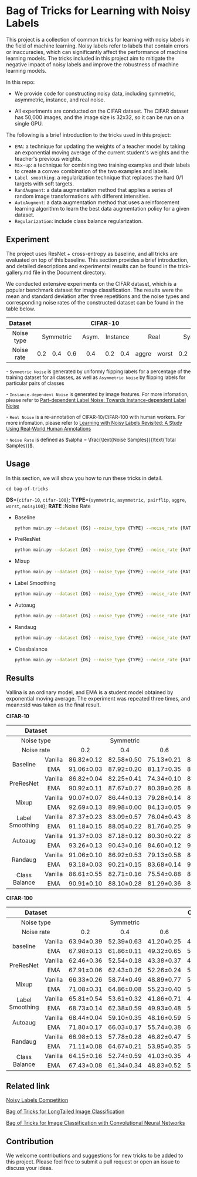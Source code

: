 # Bag of Tricks for Learning with Noisy Labels

This project is a collection of common tricks for learning with noisy labels in the field of machine learning. Noisy labels refer to labels that contain errors or inaccuracies, which can significantly affect the performance of machine learning models. The tricks included in this project aim to mitigate the negative impact of noisy labels and improve the robustness of machine learning models.

In this repo:

- We provide code for constructing noisy data, including symmetric, asymmetric, instance, and real noise.

- All experiments are conducted on the CIFAR dataset. The CIFAR dataset has 50,000 images, and the image size is 32x32, so it can be run on a single GPU.


The following is a brief introduction to the tricks used in this project:

- `EMA`: a technique for updating the weights of a teacher model by taking an exponential moving average of the current student's weights and the teacher's previous weights.
- `Mix-up`: a technique for combining two training examples and their labels to create a convex combination of the two examples and labels.
- `Label smoothing`: a regularization technique that replaces the hard 0/1 targets with soft targets.
- `RandAugment`: a data augmentation method that applies a series of random image transformations with different intensities.
- `AutoAugment`: a data augmentation method that uses a reinforcement learning algorithm to learn the best data augmentation policy for a given dataset.
- `Regularization`: include class balance regularization.


## Experiment

The project uses ResNet + cross-entropy as baseline, and all tricks are evaluated on top of this baseline. This section provides a brief introduction, and detailed descriptions and experimental results can be found in the trick-gallery.md file in the Document directory.

We conducted extensive experiments on the CIFAR dataset, which is a popular benchmark dataset for image classification. The results were the mean and standard deviation after three repetitions and the noise types and corresponding noise rates of the constructed dataset can be found in the table below. 

<table class="tg">
<thead>
  <tr>
    <th  align="center" class="tg-baqh">Dataset</th>
    <th  align="center" class="tg-baqh" colspan="8">CIFAR-10</th>
    <th  align="center" class="tg-baqh" colspan="7">CIFAR-100</th>
  </tr>
</thead>
<tbody>
  <tr>
    <td  align="center" class="tg-baqh">Noise type</td>
    <td  align="center" class="tg-baqh" colspan="3">Symmetric</td>
    <td  align="center" class="tg-baqh">Asym.</td>
    <td  align="center" class="tg-baqh" colspan="2">Instance</td>
    <td  align="center" class="tg-baqh" colspan="2">Real</td>
    <td  align="center" class="tg-baqh" colspan="3">Symmetric</td>
    <td  align="center" class="tg-baqh">Asym.</td>
    <td  align="center" class="tg-baqh" colspan="2">Instance</td>
    <td  align="center" class="tg-baqh">Real</td>
  </tr>
  <tr>
    <td  align="center" class="tg-baqh">Noise rate</td>
    <td  align="center" class="tg-baqh">0.2</td>
    <td  align="center" class="tg-baqh">0.4</td>
    <td  align="center" class="tg-baqh">0.6</td>
    <td  align="center" class="tg-baqh">0.4</td>
    <td  align="center" class="tg-baqh">0.2</td>
    <td  align="center" class="tg-baqh">0.4</td>
    <td  align="center" class="tg-baqh">aggre</td>
    <td  align="center" class="tg-baqh">worst</td>
    <td  align="center" class="tg-baqh">0.2</td>
    <td  align="center" class="tg-baqh">0.4</td>
    <td  align="center" class="tg-baqh">0.6</td>
    <td  align="center" class="tg-baqh">0.4</td>
    <td  align="center" class="tg-baqh">0.2</td>
    <td  align="center" class="tg-baqh">0.4</td>
    <td  align="center" class="tg-baqh">noisy100</td>
  </tr>
</tbody>
</table>



<font size=2> -  `Symmetric Noise` is generated by uniformly flipping labels for a percentage of the training dataset for all classes, as well as `Asymmetric Noise` by flipping labels for
particular pairs of classes</font>

<font size=2> -  `Instance-dependent Noise` is generated by image features. For more infomation, please refer to [Part-dependent Label Noise: Towards Instance-dependent Label Noise](https://proceedings.neurips.cc/paper/2020/hash/5607fe8879e4fd269e88387e8cb30b7e-Abstract.html)</font>

<font size=2> -  `Real Noise` is a re-annotation of CIFAR-10/CIFAR-100 with human workers. For more infomation, please refer to [Learning with Noisy Labels Revisited: A Study Using Real-World Human Annotations](https://arxiv.org/abs/2110.12088)</font>

<font size=2> -  `Noise Rate` is defined as $\alpha = \frac{\text{Noise Samples}}{\text{Total Samples}}$.</font>


## Usage

In this section, we will show you how to run these tricks in detail.

```
cd bag-of-tricks
```

**DS**={`cifar-10`, `cifar-100`}; **TYPE**={`symmetric`, `asymmetric`,` pairflip`, `aggre`, `worst`, `noisy100`}; **RATE** :Noise Rate 

- Baseline

  ```bash
  python main.py --dataset {DS} --noise_type {TYPE} --noise_rate {RATE}
  ```

- PreResNet

  ```bash
  python main.py --dataset {DS} --noise_type {TYPE} --noise_rate {RATE} --net 'PreResNet18'
  ```

- Mixup

  ```bash
  python main.py --dataset {DS} --noise_type {TYPE} --noise_rate {RATE} --alpha 1
  ```

- Label Smoothing

  ```bash
  python main.py --dataset {DS} --noise_type {TYPE} --noise_rate {RATE} --label-smoothing 0.1
  ```

- Autoaug

  ```bash
  python main.py --dataset {DS} --noise_type {TYPE} --noise_rate {RATE} --aug_type 'autoaug'
  ```

- Randaug

  ```bash
  python main.py --dataset {DS} --noise_type {TYPE} --noise_rate {RATE} --aug_type 'randaug'
  ```

- Classbalance

  ```bash
  python main.py --dataset {DS} --noise_type {TYPE} --noise_rate {RATE} --class_balance 1
  ```




## Results

Vallina is an ordinary model, and EMA is a student model obtained by exponential moving average. The experiment was repeated three times, and mean±std was taken as the final result. 

**CIFAR-10**

<table class="tg">
<thead>
  <tr>
    <th  align="center" class="tg-baqh" colspan="2">Dataset</th>
    <th  align="center" class="tg-baqh" colspan="8">CIFAR-10</th>
  </tr>
</thead>
<tbody>
  <tr>
    <td  align="center" class="tg-baqh" colspan="2">Noise type</td>
    <td  align="center" class="tg-baqh" colspan="3">Symmetric</td>
    <td  align="center" class="tg-baqh">Asym.</td>
    <td  align="center" class="tg-baqh" colspan="2">Instance</td>
    <td  align="center" class="tg-baqh" colspan="2">Real</td>
  </tr>
  <tr>
    <td  align="center" class="tg-baqh" colspan="2">Noise rate</td>
    <td  align="center" class="tg-baqh">0.2</td>
    <td  align="center" class="tg-baqh">0.4</td>
    <td  align="center" class="tg-baqh">0.6</td>
    <td  align="center" class="tg-baqh">0.4</td>
    <td  align="center" class="tg-baqh">0.2</td>
    <td  align="center" class="tg-baqh">0.4</td>
    <td  align="center" class="tg-baqh">aggre</td>
    <td  align="center" class="tg-baqh">worst</td>
  </tr>
  <!-- baseline -->
  <tr>
    <td style="text-align:center;vertical-align:middle" rowspan="2">Baseline</td>
    <td  align="center" class="tg-baqh">Vanilla</td>
    <td  align="center" class="tg-baqh">86.82±0.12</td>
    <td  align="center" class="tg-baqh">82.58±0.50</td>
    <td  align="center" class="tg-baqh">75.13±0.21</td>
    <!-- asymmetric noise -->
    <td  align="center" class="tg-baqh">85.49±0.75</td>
    <!-- instance noise -->
    <td  align="center" class="tg-baqh">86.14±0.21</td>
    <td  align="center" class="tg-baqh">76.25±0.64</td>
    <!-- real noise -->
    <td  align="center" class="tg-baqh">90.40±0.13</td>
    <td  align="center" class="tg-baqh">79.53±0.26</td>
  </tr>
  <tr>
    <td  align="center" class="tg-baqh">EMA</td>
    <td  align="center" class="tg-baqh">91.06±0.03</td>
    <td  align="center" class="tg-baqh">87.92±0.20</td>
    <td  align="center" class="tg-baqh">81.17±0.35</td>
    <!-- asymmetric noise -->
    <td  align="center" class="tg-baqh">88.85±0.08</td>
    <!-- instance noise -->
    <td  align="center" class="tg-baqh">90.80±0.11</td>
    <td  align="center" class="tg-baqh">82.55±0.07</td>
    <!-- real noise -->
    <td  align="center" class="tg-baqh">91.46±0.03</td>
    <td  align="center" class="tg-baqh">83.64±0.10</td>
  </tr>
  <!-- PreResNet -->
  <tr>
    <td style="text-align:center;vertical-align:middle" rowspan="2">PreResNet</td>
    <td  align="center" class="tg-baqh">Vanilla</td>
    <td  align="center" class="tg-baqh">86.82±0.04</td>
    <td  align="center" class="tg-baqh">82.25±0.41</td>
    <td  align="center" class="tg-baqh">74.34±0.10</td>
    <!-- asymmetric noise -->
    <td  align="center" class="tg-baqh">84.98±1.16</td>
    <!-- instance noise -->
    <td  align="center" class="tg-baqh">86.67±0.48</td>
    <td  align="center" class="tg-baqh">77.28±0.83</td>
    <!-- real noise -->
    <td  align="center" class="tg-baqh">89.95±0.13</td>
    <td  align="center" class="tg-baqh">78.76±0.74</td>
  </tr>
  <tr>
    <td  align="center" class="tg-baqh">EMA</td>
    <td  align="center" class="tg-baqh">90.92±0.11</td>
    <td  align="center" class="tg-baqh">87.67±0.27</td>
    <td  align="center" class="tg-baqh">80.39±0.26</td>
    <!-- asymmetric noise -->
    <td  align="center" class="tg-baqh">89.42±0.33</td>
    <!-- instance noise -->
    <td  align="center" class="tg-baqh">90.72±0.10</td>
    <td  align="center" class="tg-baqh">80.94±0.43</td>
    <!-- real noise -->
    <td  align="center" class="tg-baqh">91.33±0.09</td>
    <td  align="center" class="tg-baqh">83.60±0.17</td>
  </tr>
  <!-- mixup -->
  <tr>
    <td style="text-align:center;vertical-align:middle" rowspan="2">Mixup</td>
    <td  align="center" class="tg-baqh">Vanilla</td>
    <td  align="center" class="tg-baqh">90.07±0.07</td>
    <td  align="center" class="tg-baqh">86.44±0.13</td>
    <td  align="center" class="tg-baqh">79.28±0.14</td>
    <!-- asymmetric noise -->
    <td  align="center" class="tg-baqh">88.22±0.40</td>
    <!-- instance noise -->
    <td  align="center" class="tg-baqh">90.30±0.10</td>
    <td  align="center" class="tg-baqh">78.82±0.42</td>
    <!-- real noise -->
    <td  align="center" class="tg-baqh">92.08±0.13</td>
    <td  align="center" class="tg-baqh">82.50±0.25</td>
  </tr>
  <tr>
    <td  align="center" class="tg-baqh">EMA</td>
    <td  align="center" class="tg-baqh">92.69±0.13</td>
    <td  align="center" class="tg-baqh">89.98±0.00</td>
    <td  align="center" class="tg-baqh">84.13±0.05</td>
    <!-- asymmetric noise -->
    <td  align="center" class="tg-baqh">90.68±0.05</td>
    <!-- instance noise -->
    <td  align="center" class="tg-baqh">92.97±0.10</td>
    <td  align="center" class="tg-baqh">83.28±0.28</td>
    <!-- real noise -->
    <td  align="center" class="tg-baqh">93.29±0.09</td>
    <td  align="center" class="tg-baqh">85.54±0.10</td>
  </tr>
   <!-- labelsmoothing -->
  <tr>
    <td style="text-align:center;vertical-align:middle" rowspan="2">Label Smoothing</td>
    <td  align="center" class="tg-baqh">Vanilla</td>
    <td  align="center" class="tg-baqh">87.37±0.23</td>
    <td  align="center" class="tg-baqh">83.09±0.57</td>
    <td  align="center" class="tg-baqh">76.04±0.43</td>
    <!-- asymmetric noise -->
    <td  align="center" class="tg-baqh">86.15±0.29</td>
    <!-- instance noise -->
    <td  align="center" class="tg-baqh">86.70±0.29</td>
    <td  align="center" class="tg-baqh">76.94±0.82</td>
    <!-- real noise -->
    <td  align="center" class="tg-baqh">90.67±0.05</td>
    <td  align="center" class="tg-baqh">79.52±0.29</td>
  </tr>
  <tr>
    <td  align="center" class="tg-baqh">EMA</td>
    <td  align="center" class="tg-baqh">91.18±0.15</td>
    <td  align="center" class="tg-baqh">88.05±0.22</td>
    <td  align="center" class="tg-baqh">81.76±0.25</td>
    <!-- asymmetric noise -->
    <td  align="center" class="tg-baqh">90.11±0.20</td>
    <!-- instance noise -->
    <td  align="center" class="tg-baqh">91.13±0.07</td>
    <td  align="center" class="tg-baqh">83.29±0.25</td>
    <!-- real noise -->
    <td  align="center" class="tg-baqh">91.85±0.09</td>
    <td  align="center" class="tg-baqh">83.55±0.21</td>
  </tr>
  <!-- Autoaug -->
  <tr>
    <td style="text-align:center;vertical-align:middle" rowspan="2">Autoaug</td>
    <td  align="center" class="tg-baqh">Vanilla</td>
    <td  align="center" class="tg-baqh">91.37±0.03</td>
    <td  align="center" class="tg-baqh">87.18±0.12</td>
    <td  align="center" class="tg-baqh">80.30±0.22</td>
    <!-- asymmetric noise -->
    <td  align="center" class="tg-baqh">88.54±0.44</td>
    <!-- instance noise -->
    <td  align="center" class="tg-baqh">90.47±0.43</td>
    <td  align="center" class="tg-baqh">76.47±0.73</td>
    <!-- real noise -->
    <td  align="center" class="tg-baqh">93.66±0.08</td>
    <td  align="center" class="tg-baqh">83.79±0.59</td>
  </tr>
  <tr>
    <td  align="center" class="tg-baqh">EMA</td>
    <td  align="center" class="tg-baqh">93.26±0.13</td>
    <td  align="center" class="tg-baqh">90.43±0.16</td>
    <td  align="center" class="tg-baqh">84.60±0.12</td>
    <!-- asymmetric noise -->
    <td  align="center" class="tg-baqh">90.70±0.06</td>
    <!-- instance noise -->
    <td  align="center" class="tg-baqh">92.57±0.09</td>
    <td  align="center" class="tg-baqh">78.75±0.30</td>
    <!-- real noise -->
    <td  align="center" class="tg-baqh">94.08±0.04</td>
    <td  align="center" class="tg-baqh">86.41±0.06</td>
  </tr>
  <!-- Randaug -->
  <tr>
    <td style="text-align:center;vertical-align:middle" rowspan="2">Randaug</td>
    <td  align="center" class="tg-baqh">Vanilla</td>
    <td  align="center" class="tg-baqh">91.06±0.10</td>
    <td  align="center" class="tg-baqh">86.92±0.53</td>
    <td  align="center" class="tg-baqh">79.13±0.58</td>
    <!-- asymmetric noise -->
    <td  align="center" class="tg-baqh">88.38±0.23</td>
    <!-- instance noise -->
    <td  align="center" class="tg-baqh">89.42±0.24</td>
    <td  align="center" class="tg-baqh">74.89±2.00</td>
    <!-- real noise -->
    <td  align="center" class="tg-baqh">93.44±0.01</td>
    <td  align="center" class="tg-baqh">83.50±0.36</td>
  </tr>
  <tr>
    <td  align="center" class="tg-baqh">EMA</td>
    <td  align="center" class="tg-baqh">93.18±0.03</td>
    <td  align="center" class="tg-baqh">90.21±0.15</td>
    <td  align="center" class="tg-baqh">83.68±0.14</td>
    <!-- asymmetric noise -->
    <td  align="center" class="tg-baqh">90.41±0.18</td>
    <!-- instance noise -->
    <td  align="center" class="tg-baqh">92.09±0.12</td>
    <td  align="center" class="tg-baqh">76.10±0.19</td>
    <!-- real noise -->
    <td  align="center" class="tg-baqh">93.96±0.05</td>
    <td  align="center" class="tg-baqh">85.97±0.10</td>
  </tr>
  <!-- Class-balance -->
  <tr>
    <td style="text-align:center;vertical-align:middle" rowspan="2">Class Balance</td>
    <td  align="center" class="tg-baqh">Vanilla</td>
    <td  align="center" class="tg-baqh">86.61±0.55</td>
    <td  align="center" class="tg-baqh">82.71±0.16</td>
    <td  align="center" class="tg-baqh">75.54±0.88</td>
    <!-- asymmetric noise -->
    <td  align="center" class="tg-baqh">86.90±0.18</td>
    <!-- instance noise -->
    <td  align="center" class="tg-baqh">87.20±0.38</td>
    <td  align="center" class="tg-baqh">81.53±0.31</td>
    <!-- real noise -->
    <td  align="center" class="tg-baqh">90.64±0.10</td>
    <td  align="center" class="tg-baqh">79.59±0.34</td>
  </tr>
  <tr>
    <td  align="center" class="tg-baqh">EMA</td>
    <td  align="center" class="tg-baqh">90.91±0.10</td>
    <td  align="center" class="tg-baqh">88.10±0.28</td>
    <td  align="center" class="tg-baqh">81.29±0.36</td>
    <!-- asymmetric noise -->
    <td  align="center" class="tg-baqh">89.74±0.12</td>
    <!-- instance noise -->
    <td  align="center" class="tg-baqh">91.44±0.12</td>
    <td  align="center" class="tg-baqh">86.15±0.14</td>
    <!-- real noise -->
    <td  align="center" class="tg-baqh">91.50±0.04</td>
    <td  align="center" class="tg-baqh">83.80±0.24</td>
  </tr>
</tbody>
</table>



**CIFAR-100**




<table class="tg">
<thead>
  <tr>
    <th  align="center" class="tg-baqh" colspan="2">Dataset</th>
    <th  align="center" class="tg-baqh" colspan="7">CIFAR-100</th>
  </tr>
</thead>
<tbody>
  <tr>
    <td  align="center" class="tg-baqh" colspan="2">Noise type</td>
    <td  align="center" class="tg-baqh" colspan="3">Symmetric</td>
    <td  align="center" class="tg-baqh">Asym.</td>
    <td  align="center" class="tg-baqh" colspan="2">Instance</td>
    <td  align="center" class="tg-baqh">Real</td>
  </tr>
  <tr>
    <td  align="center" class="tg-baqh" colspan="2">Noise rate</td>
    <td  align="center" class="tg-baqh">0.2</td>
    <td  align="center" class="tg-baqh">0.4</td>
    <td  align="center" class="tg-baqh">0.6</td>
    <td  align="center" class="tg-baqh">0.4</td>
    <td  align="center" class="tg-baqh">0.2</td>
    <td  align="center" class="tg-baqh">0.4</td>
    <td  align="center" class="tg-baqh">noisy100</td>
    <!-- <td  align="center" class="tg-baqh">worst</td> -->
  </tr>
  <!-- baseline -->
  <tr>
    <td style="text-align:center;vertical-align:middle" rowspan="2">baseline</td>
    <td  align="center" class="tg-baqh">Vanilla</td>
    <td  align="center" class="tg-baqh">63.94±0.39</td>
    <td  align="center" class="tg-baqh">52.39±0.63</td>
    <td  align="center" class="tg-baqh">41.20±0.25</td>
    <!-- asymmetric noise -->
    <td  align="center" class="tg-baqh">45.60±0.17</td>
    <!-- instance noise -->
    <td  align="center" class="tg-baqh">62.54±0.50</td>
    <td  align="center" class="tg-baqh">44.48±0.15</td>
    <!-- real noise -->
    <td  align="center" class="tg-baqh">54.55±0.13</td>
  </tr>
  <tr>
    <td  align="center" class="tg-baqh">EMA</td>
    <td  align="center" class="tg-baqh">67.98±0.13</td>
    <td  align="center" class="tg-baqh">61.86±0.11</td>
    <td  align="center" class="tg-baqh">49.32±0.65</td>
    <!-- asymmetric noise -->
    <td  align="center" class="tg-baqh">52.99±0.51</td>
    <!-- instance noise -->
    <td  align="center" class="tg-baqh">66.14±0.16</td>
    <td  align="center" class="tg-baqh">53.51±0.16</td>
    <!-- real noise -->
    <td  align="center" class="tg-baqh">60.43±0.07</td>
  </tr>
  <!-- PreResNet -->
  <tr>
    <td style="text-align:center;vertical-align:middle" rowspan="2">PreResNet</td>
    <td  align="center" class="tg-baqh">Vanilla</td>
    <td  align="center" class="tg-baqh">62.46±0.36</td>
    <td  align="center" class="tg-baqh">52.54±0.18</td>
    <td  align="center" class="tg-baqh">43.38±0.37</td>
    <!-- asymmetric noise -->
    <td  align="center" class="tg-baqh">45.98±0.20</td>
    <!-- instance noise -->
    <td  align="center" class="tg-baqh">62.46±0.30</td>
    <td  align="center" class="tg-baqh">44.84±0.11</td>
    <!-- real noise -->
    <td  align="center" class="tg-baqh">53.38±0.52</td>
  </tr>
  <tr>
    <td  align="center" class="tg-baqh">EMA</td>
    <td  align="center" class="tg-baqh">67.91±0.06</td>
    <td  align="center" class="tg-baqh">62.43±0.26</td>
    <td  align="center" class="tg-baqh">52.26±0.24</td>
    <!-- asymmetric noise -->
    <td  align="center" class="tg-baqh">55.12±0.16</td>
    <!-- instance noise -->
    <td  align="center" class="tg-baqh">66.11±0.09</td>
    <td  align="center" class="tg-baqh">53.15±0.18</td>
    <!-- real noise -->
    <td  align="center" class="tg-baqh">60.24±0.15</td>
  </tr>
  <!-- mixup -->
  <tr>
    <td style="text-align:center;vertical-align:middle" rowspan="2">Mixup</td>
    <td  align="center" class="tg-baqh">Vanilla</td>
    <td  align="center" class="tg-baqh">66.33±0.26</td>
    <td  align="center" class="tg-baqh">58.74±0.49</td>
    <td  align="center" class="tg-baqh">48.89±0.77</td>
    <!-- asymmetric noise -->
    <td  align="center" class="tg-baqh">52.32±0.36</td>
    <!-- instance noise -->
    <td  align="center" class="tg-baqh">62.28±0.55</td>
    <td  align="center" class="tg-baqh">44.41±0.67</td>
    <!-- real noise -->
    <td  align="center" class="tg-baqh">58.34±0.29</td>
  </tr>
  <tr>
    <td  align="center" class="tg-baqh">EMA</td>
    <td  align="center" class="tg-baqh">71.08±0.31</td>
    <td  align="center" class="tg-baqh">64.86±0.08</td>
    <td  align="center" class="tg-baqh">55.23±0.40</td>
    <!-- asymmetric noise -->
    <td  align="center" class="tg-baqh">58.59±0.15</td>
    <!-- instance noise -->
    <td  align="center" class="tg-baqh">67.75±0.07</td>
    <td  align="center" class="tg-baqh">51.10±0.13</td>
    <!-- real noise -->
    <td  align="center" class="tg-baqh">63.17±0.22</td>
  </tr>
   <!-- labelsmoothing -->
  <tr>
    <td style="text-align:center;vertical-align:middle" rowspan="2">Label Smoothing</td>
    <td  align="center" class="tg-baqh">Vanilla</td>
    <td  align="center" class="tg-baqh">65.81±0.54</td>
    <td  align="center" class="tg-baqh">53.61±0.32</td>
    <td  align="center" class="tg-baqh">41.86±0.71</td>
    <!-- asymmetric noise -->
    <td  align="center" class="tg-baqh">47.91±0.09</td>
    <!-- instance noise -->
    <td  align="center" class="tg-baqh">62.82±0.36</td>
    <td  align="center" class="tg-baqh">41.62±0.44</td>
    <!-- real noise -->
    <td  align="center" class="tg-baqh">55.71±0.44</td>
  </tr>
  <tr>
    <td  align="center" class="tg-baqh">EMA</td>
    <td  align="center" class="tg-baqh">68.73±0.14</td>
    <td  align="center" class="tg-baqh">62.38±0.59</td>
    <td  align="center" class="tg-baqh">49.93±0.48</td>
    <!-- asymmetric noise -->
    <td  align="center" class="tg-baqh">57.31±0.27</td>
    <!-- instance noise -->
    <td  align="center" class="tg-baqh">66.90±0.12</td>
    <td  align="center" class="tg-baqh">52.68±0.35</td>
    <!-- real noise -->
    <td  align="center" class="tg-baqh">61.13±0.27</td>
  </tr>
  <!-- Autoaug -->
  <tr>
    <td style="text-align:center;vertical-align:middle" rowspan="2">Autoaug</td>
    <td  align="center" class="tg-baqh">Vanilla</td>
    <td  align="center" class="tg-baqh">68.44±0.04</td>
    <td  align="center" class="tg-baqh">59.10±0.35</td>
    <td  align="center" class="tg-baqh">48.16±0.59</td>
    <!-- asymmetric noise -->
    <td  align="center" class="tg-baqh">53.53±0.45</td>
    <!-- instance noise -->
    <td  align="center" class="tg-baqh">66.63±0.09</td>
    <td  align="center" class="tg-baqh">46.48±0.48</td>
    <!-- real noise -->
    <td  align="center" class="tg-baqh">58.30±0.25</td>
  </tr>
  <tr>
    <td  align="center" class="tg-baqh">EMA</td>
    <td  align="center" class="tg-baqh">71.80±0.17</td>
    <td  align="center" class="tg-baqh">66.03±0.17</td>
    <td  align="center" class="tg-baqh">55.74±0.38</td>
    <!-- asymmetric noise -->
    <td  align="center" class="tg-baqh">60.30±0.29</td>
    <!-- instance noise -->
    <td  align="center" class="tg-baqh">68.03±0.04</td>
    <td  align="center" class="tg-baqh">48.78±0.13</td>
    <!-- real noise -->
    <td  align="center" class="tg-baqh">63.49±0.09</td>
  </tr>
  <!-- Randaug -->
  <tr>
    <td style="text-align:center;vertical-align:middle" rowspan="2">Randaug</td>
    <td  align="center" class="tg-baqh">Vanilla</td>
    <td  align="center" class="tg-baqh">66.98±0.13</td>
    <td  align="center" class="tg-baqh">57.78±0.28</td>
    <td  align="center" class="tg-baqh">46.82±0.47</td>
    <!-- asymmetric noise -->
    <td  align="center" class="tg-baqh">52.39±0.05</td>
    <!-- instance noise -->
    <td  align="center" class="tg-baqh">65.17±0.13</td>
    <td  align="center" class="tg-baqh">44.62±0.37</td>
    <!-- real noise -->
    <td  align="center" class="tg-baqh">57.11±0.07</td>
  </tr>
  <tr>
    <td  align="center" class="tg-baqh">EMA</td>
    <td  align="center" class="tg-baqh">71.11±0.08</td>
    <td  align="center" class="tg-baqh">64.67±0.21</td>
    <td  align="center" class="tg-baqh">53.95±0.35</td>
    <!-- asymmetric noise -->
    <td  align="center" class="tg-baqh">59.45±0.29</td>
    <!-- instance noise -->
    <td  align="center" class="tg-baqh">66.88±0.08</td>
    <td  align="center" class="tg-baqh">47.47±0.45</td>
    <!-- real noise -->
    <td  align="center" class="tg-baqh">62.98±0.23</td>
  </tr>
  <!-- Class-balance -->
  <tr>
    <td style="text-align:center;vertical-align:middle" rowspan="2">Class Balance</td>
    <td  align="center" class="tg-baqh">Vanilla</td>
    <td  align="center" class="tg-baqh">64.15±0.16</td>
    <td  align="center" class="tg-baqh">52.74±0.59</td>
    <td  align="center" class="tg-baqh">41.03±0.35</td>
    <!-- asymmetric noise -->
    <td  align="center" class="tg-baqh">47.87±0.33</td>
    <!-- instance noise -->
    <td  align="center" class="tg-baqh">65.12±0.20</td>
    <td  align="center" class="tg-baqh">53.42±0.13</td>
    <!-- real noise -->
    <td  align="center" class="tg-baqh">55.28±0.15</td>
  </tr>
  <tr>
    <td  align="center" class="tg-baqh">EMA</td>
    <td  align="center" class="tg-baqh">67.43±0.08</td>
    <td  align="center" class="tg-baqh">61.34±0.34</td>
    <td  align="center" class="tg-baqh">48.83±0.52</td>
    <!-- asymmetric noise -->
    <td  align="center" class="tg-baqh">54.69±0.30</td>
    <!-- instance noise -->
    <td  align="center" class="tg-baqh">67.46±0.20</td>
    <td  align="center" class="tg-baqh">59.84±0.46</td>
    <!-- real noise -->
    <td  align="center" class="tg-baqh">60.50±0.21</td>
  </tr>
</tbody>
</table>


## Related link

[Noisy Labels Competition](http://competition.noisylabels.com/)

[Bag of Tricks for LongTailed Image Classification](https://github.com/zhangyongshun/BagofTricks-LT)

[Bag of Tricks for Image Classification with Convolutional Neural Networks](https://github.com/weiaicunzai/Bag_of_Tricks_for_Image_Classification_with_Convolutional_Neural_Networks)

## Contribution

We welcome contributions and suggestions for new tricks to be added to this project. Please feel free to submit a pull request or open an issue to discuss your ideas.

